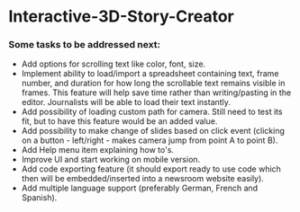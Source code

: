 # Interactive-3D-Story-Creator

### Some tasks to be addressed next:
- Add options for scrolling text like color, font, size.
- Implement ability to load/import a spreadsheet containing text, frame number, and duration for how long the scrollable text remains visible in frames. This feature will help save time rather than writing/pasting in the editor. Journalists will be able to load their text instantly.
- Add possibility of loading custom path for camera. Still need to test its fit, but to have this feature would be an added value.
- Add possibility to make change of slides based on click event (clicking on a button - left/right - makes camera jump from point A to point B).
- Add Help menu item explaining how to's.
- Improve UI and start working on mobile version.
- Add code exporting feature (it should export ready to use code which then will be embedded/inserted into a newsroom website easily).
- Add multiple language support (preferably German, French and Spanish).
  
